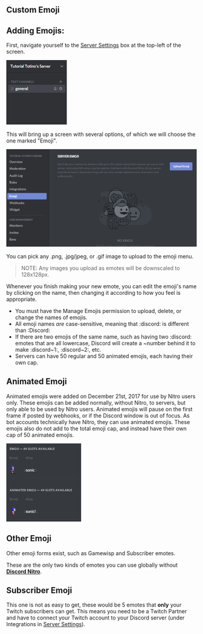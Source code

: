 <!-- TITLE: Emojis -->
<!-- SUBTITLE: A picture is worth a thousand words, so why not have your very own emojis? Thankfully, Discord includes a quick and easy way to add pretty much any image as a custom emote!-->

## Custom Emoji

## **Adding Emojis:**
First, navigate yourself to the [Server Settings](/server-settings) box at the top-left of the screen.

![Accessing Server Settings](/uploads/server-settings/accessing-server-settings.gif "Accessing Server Settings")

This will bring up a screen with several options, of which we will choose the one marked "Emoji".

![Emoji Button](/uploads/emoji/emoji-button.gif "Emoji Button")

You can pick any .png, .jpg/jpeg, or .gif image to upload to the emoji menu.

> NOTE: Any images you upload as emotes will be downscaled to 128x128px.

Whenever you finish making your new emote, you can edit the emoji's name by clicking on the name, then changing it according to how you feel is appropriate.

* You must have the Manage Emojis permission to upload, delete, or change the names of emojis.
* All emoji names *are* case-sensitive, meaning that :discord: is different than :Discord:
* If there are two emojis of the same name, such as having two :discord: emotes that are all lowercase, Discord will create a ~number behind it to make :discord~1:, :discord~2:, etc.
* Servers can have 50 regular and 50 animated emojis, each having their own cap.

## Animated Emoji

Animated emojis were added on December 21st, 2017 for use by Nitro users only. These emojis can be added normally, without Nitro, to servers, but only able to be used by Nitro users. Animated emojis will pause on the first frame if posted by webhooks, or if the Discord window is out of focus. As bot accounts technically have Nitro, they can use animated emojis. These emojis also do not add to the total emoji cap, and instead have their own cap of 50 animated emojis.

![Animated Emoji](/uploads/emoji/animated-emoji.gif "Animated Emoji")

## Other Emoji
Other emoji forms exist, such as Gamewisp and Subscriber emotes.

These are the only two kinds of emotes you can use globally without [**Discord Nitro**](/nitro).

## Subscriber Emoji

This one is not as easy to get, these would be 5 emotes that **only** your Twitch subscribers can get. This means you need to be a Twitch Partner and have to connect your Twitch account to your Discord server (under Integrations in [Server Settings](/server-settings)).
